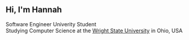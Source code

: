 ## Hi, I'm Hannah

Software Engineer Univerity Student<br/> 
Studying Computer Science at the [Wright State University](https://www.wright.edu/degrees-and-programs/profile/computer-science) in Ohio, USA<br/>
